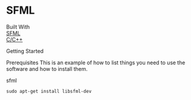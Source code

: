 # SFML

Built With  
 [SFML](https://www.sfml-dev.org/index.php)  
 [C/C++]()

Getting Started




Prerequisites
This is an example of how to list things you need to use the software and how to install them.


sfml
```
sudo apt-get install libsfml-dev
```


